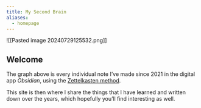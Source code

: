 ```yaml
---
title: My Second Brain
aliases:
  - homepage
---
```

![[Pasted image 20240729125532.png]]

## Welcome

The graph above is every individual note I’ve made since 2021 in the digital app *Obsidian*, using the [Zettelkasten method](https://en.wikipedia.org/wiki/Zettelkasten). 

This site is then where I share the things that I have learned and written down over the years, which hopefully you’ll find interesting as well.